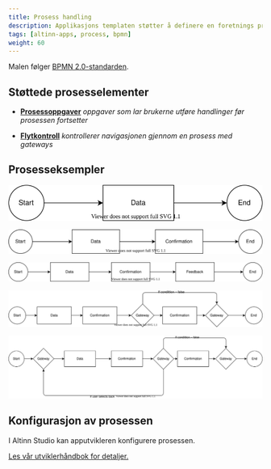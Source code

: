 ```yaml
---
title: Prosess handling
description: Applikasjons templaten støtter å definere en foretnings prosess for digitale tjenester
tags: [altinn-apps, process, bpmn]
weight: 60
---
```


Malen følger [BPMN 2.0-standarden](https://www.bpmn.org/).

## Støttede prosesselementer

* [__Prosessoppgaver__](tasks) _oppgaver som lar brukerne utføre handlinger før prosessen fortsetter_

* [__Flytkontroll__](flowcontrol) _kontrollerer navigasjonen gjennom en prosess med gateways_

## Prosesseksempler

![Enkel prosess](process1.drawio.svg "En prosess med en dataoppgave")

![Enkel prosess](process2.drawio.svg "En prosess med data- og bekreftelsesoppgaver")

![Enkel prosess](process3.drawio.svg "En prosess med data-, bekreftelses- og tilbakemeldingsoppgave")

![Enkel prosess](process4.drawio.svg "En prosess med data og bekreftelser og valgfri bekreftelse")

![Enkel prosess](process5.drawio.svg "En prosess med data og bekreftelse og valgfri bekreftelse med mulighet til å gå tilbake til dataoppgaven")

## Konfigurasjon av prosessen

I Altinn Studio kan apputvikleren konfigurere prosessen.

[Les vår utviklerhåndbok for detaljer.](../../../../app/development/configuration/process/)